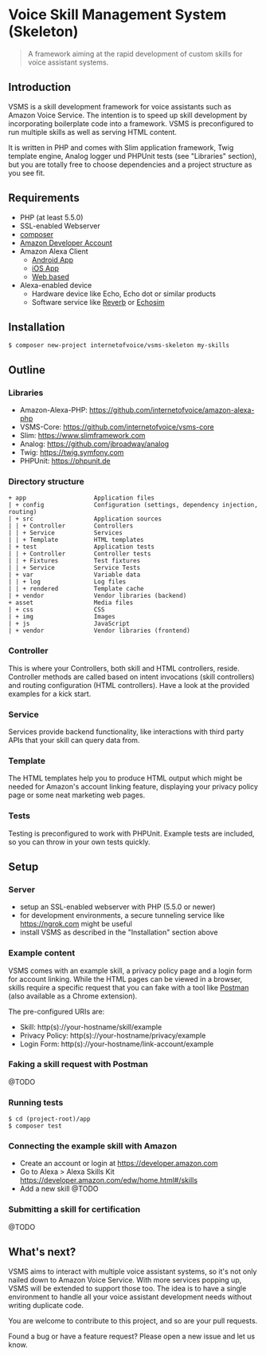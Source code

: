 # Voice Skill Management System (Skeleton)

> A framework aiming at the rapid development of custom skills for voice assistant systems.

## Introduction
VSMS is a skill development framework for voice assistants such as Amazon Voice Service. The intention is to speed up 
skill development by incorporating boilerplate code into a framework. VSMS is preconfigured to run multiple skills as 
well as serving HTML content.  

It is written in PHP and comes with Slim application framework, Twig template engine, Analog logger und PHPUnit tests 
(see "Libraries" section), but you are totally free to choose dependencies and a project structure as you see fit. 

## Requirements
* PHP (at least 5.5.0)
* SSL-enabled Webserver 
* [composer](https://getcomposer.org/download/)
* [Amazon Developer Account](https://developer.amazon.com/)
* Amazon Alexa Client
    - [Android App](https://play.google.com/store/apps/details?id=com.amazon.dee.app) 
    - [iOS App](https://itunes.apple.com/de/app/amazon-echo/id944011620)
    - [Web based](https://alexa.amazon.com/spa/)
* Alexa-enabled device
    - Hardware device like Echo, Echo dot or similar products
    - Software service like [Reverb](https://reverb.ai/) or [Echosim](https://echosim.io/)

## Installation
```
$ composer new-project internetofvoice/vsms-skeleton my-skills 
```

## Outline
### Libraries
* Amazon-Alexa-PHP: https://github.com/internetofvoice/amazon-alexa-php
* VSMS-Core: https://github.com/internetofvoice/vsms-core
* Slim: https://www.slimframework.com
* Analog: https://github.com/jbroadway/analog
* Twig: https://twig.symfony.com
* PHPUnit: https://phpunit.de

### Directory structure
```
+ app                   Application files
| + config              Configuration (settings, dependency injection, routing)
| + src                 Application sources
| | + Controller        Controllers 
| | + Service           Services
| | + Template          HTML templates
| + test                Application tests
| | + Controller        Controller tests
| | + Fixtures          Test fixtures
| | + Service           Service Tests
| + var                 Variable data
| | + log               Log files
| | + rendered          Template cache
| + vendor              Vendor libraries (backend)
+ asset                 Media files
| + css                 CSS
| + img                 Images
| + js                  JavaScript
| + vendor              Vendor libraries (frontend)
```
### Controller
This is where your Controllers, both skill and HTML controllers, reside. Controller methods are called based on 
intent invocations (skill controllers) and routing configuration (HTML controllers). Have a look at the provided 
examples for a kick start.  

### Service
Services provide backend functionality, like interactions with third party APIs that your skill can query data from.

### Template
The HTML templates help you to produce HTML output which might be needed for Amazon's account linking feature, 
displaying your privacy policy page or some neat marketing web pages.

### Tests
Testing is preconfigured to work with PHPUnit. Example tests are included, so you can throw in your own tests quickly.

## Setup
### Server
- setup an SSL-enabled webserver with PHP (5.5.0 or newer)
- for development environments, a secure tunneling service like https://ngrok.com might be useful
- install VSMS as described in the "Installation" section above 

### Example content
VSMS comes with an example skill, a privacy policy page and a login form for account linking. While the HTML pages 
can be viewed in a browser, skills require a specific request that you can fake with a tool like 
[Postman](https://www.getpostman.com/) (also available as a Chrome extension).  

The pre-configured URIs are:
- Skill: http(s)://your-hostname/skill/example
- Privacy Policy: http(s)://your-hostname/privacy/example
- Login Form: http(s)://your-hostname/link-account/example

### Faking a skill request with Postman
@TODO

### Running tests
```
$ cd (project-root)/app 
$ composer test 
```
 
### Connecting the example skill with Amazon
- Create an account or login at https://developer.amazon.com
- Go to Alexa > Alexa Skills Kit https://developer.amazon.com/edw/home.html#/skills
- Add a new skill 
@TODO

### Submitting a skill for certification
@TODO

## What's next?
VSMS aims to interact with multiple voice assistant systems, so it's not only nailed down to Amazon Voice Service. 
With more services popping up, VSMS will be extended to support those too. The idea is to have a single environment 
to handle all your voice assistant development needs without writing duplicate code.

You are welcome to contribute to this project, and so are your pull requests.

Found a bug or have a feature request? Please open a new issue and let us know.
